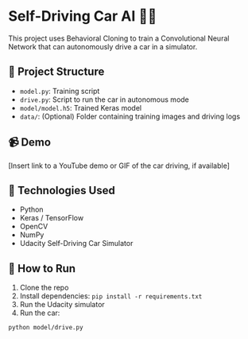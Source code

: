 # Self-Driving Car AI 🚗🧠

This project uses Behavioral Cloning to train a Convolutional Neural Network that can autonomously drive a car in a simulator.

## 📁 Project Structure
- `model.py`: Training script
- `drive.py`: Script to run the car in autonomous mode
- `model/model.h5`: Trained Keras model
- `data/`: (Optional) Folder containing training images and driving logs

## 📹 Demo
[Insert link to a YouTube demo or GIF of the car driving, if available]

## 🧠 Technologies Used
- Python
- Keras / TensorFlow
- OpenCV
- NumPy
- Udacity Self-Driving Car Simulator

## 🚀 How to Run
1. Clone the repo
2. Install dependencies: `pip install -r requirements.txt`
3. Run the Udacity simulator
4. Run the car:  
```bash
python model/drive.py

